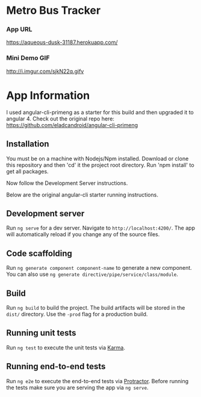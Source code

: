 # Metro Bus Tracker
### App URL
https://aqueous-dusk-31187.herokuapp.com/

### Mini Demo GIF
http://i.imgur.com/sjkN22q.gifv

#  App Information
I used angular-cli-primeng as a starter for this build and then upgraded it to angular 4. Check out the original repo here:
https://github.com/eladcandroid/angular-cli-primeng

## Installation
You must be on a machine with Nodejs/Npm installed.
Download or clone this repository and then 'cd' it the project root directory. Run 'npm install' to get all packages.

Now follow the Development Server instructions.

Below are the original angular-cli starter running instructions.

## Development server
Run `ng serve` for a dev server. Navigate to `http://localhost:4200/`. The app will automatically reload if you change any of the source files.

## Code scaffolding
Run `ng generate component component-name` to generate a new component. You can also use `ng generate directive/pipe/service/class/module`.

## Build

Run `ng build` to build the project. The build artifacts will be stored in the `dist/` directory. Use the `-prod` flag for a production build.

## Running unit tests

Run `ng test` to execute the unit tests via [Karma](https://karma-runner.github.io).

## Running end-to-end tests

Run `ng e2e` to execute the end-to-end tests via [Protractor](http://www.protractortest.org/).
Before running the tests make sure you are serving the app via `ng serve`.
